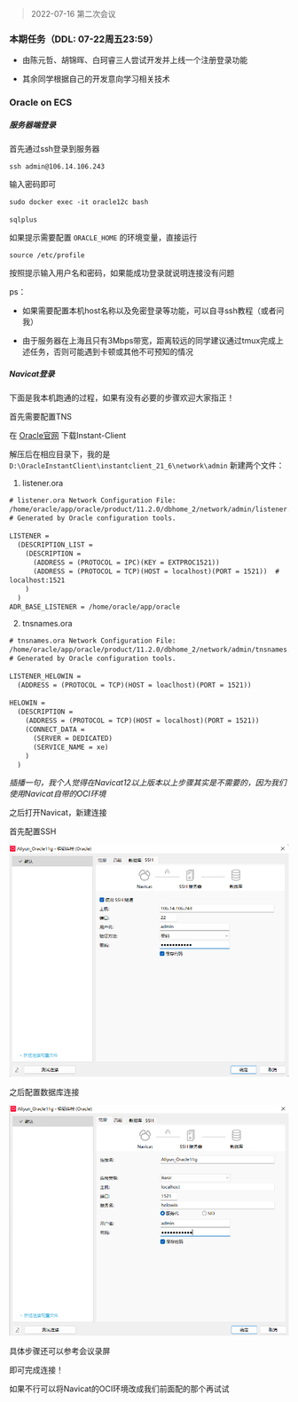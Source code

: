 > 2022-07-16 第二次会议

### 本期任务（DDL: 07-22周五23:59）

- 由陈元哲、胡锦晖、白珂睿三人尝试开发并上线一个注册登录功能

- 其余同学根据自己的开发意向学习相关技术

### Oracle on ECS

##### 服务器端登录

首先通过ssh登录到服务器

```
ssh admin@106.14.106.243
```

输入密码即可

```
sudo docker exec -it oracle12c bash

sqlplus

```

如果提示需要配置 `ORACLE_HOME` 的环境变量，直接运行

```
source /etc/profile
```

按照提示输入用户名和密码，如果能成功登录就说明连接没有问题

ps：

- 如果需要配置本机host名称以及免密登录等功能，可以自寻ssh教程（或者问我）

- 由于服务器在上海且只有3Mbps带宽，距离较远的同学建议通过tmux完成上述任务，否则可能遇到卡顿或其他不可预知的情况

##### Navicat登录

下面是我本机跑通的过程，如果有没有必要的步骤欢迎大家指正！

首先需要配置TNS

在 [Oracle官网](https://www.oracle.com/database/technologies/instant-client/winx64-64-downloads.html) 下载Instant-Client

解压后在相应目录下，我的是 `D:\OracleInstantClient\instantclient_21_6\network\admin` 新建两个文件：

1. listener.ora

```
# listener.ora Network Configuration File: /home/oracle/app/oracle/product/11.2.0/dbhome_2/network/admin/listener.ora
# Generated by Oracle configuration tools.

LISTENER =
  (DESCRIPTION_LIST =
    (DESCRIPTION =
      (ADDRESS = (PROTOCOL = IPC)(KEY = EXTPROC1521))
      (ADDRESS = (PROTOCOL = TCP)(HOST = localhost)(PORT = 1521))  # localhost:1521
    )
  )
ADR_BASE_LISTENER = /home/oracle/app/oracle
```

2. tnsnames.ora

```
# tnsnames.ora Network Configuration File: /home/oracle/app/oracle/product/11.2.0/dbhome_2/network/admin/tnsnames.ora
# Generated by Oracle configuration tools.

LISTENER_HELOWIN =
  (ADDRESS = (PROTOCOL = TCP)(HOST = loaclhost)(PORT = 1521))

HELOWIN =
  (DESCRIPTION =
    (ADDRESS = (PROTOCOL = TCP)(HOST = localhost)(PORT = 1521))
    (CONNECT_DATA =
      (SERVER = DEDICATED)
      (SERVICE_NAME = xe)  
    )
  )
```

*插播一句，我个人觉得在Navicat12以上版本以上步骤其实是不需要的，因为我们使用Navicat自带的OCI环境*

之后打开Navicat，新建连接

首先配置SSH

![Navicat_SSH](./Resources/Navicat_SSH.png)

之后配置数据库连接

![Navicat_Normal](./Resources/Navicat_Normal.png)

具体步骤还可以参考会议录屏

即可完成连接！

如果不行可以将Navicat的OCI环境改成我们前面配的那个再试试